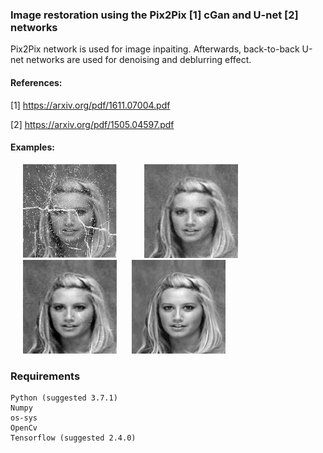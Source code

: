 ### Image restoration using the Pix2Pix [1] cGan and U-net [2] networks 

Pix2Pix network is used for image inpaiting.
Afterwards, back-to-back U-net networks are used for denoising and deblurring effect. 

#### References:

[1] https://arxiv.org/pdf/1611.07004.pdf

[2] https://arxiv.org/pdf/1505.04597.pdf


#### Examples:


<p float="left">
<img   src="images/noisy_140790.jpg"  hspace="20" width="150" >  
<img   src="images/gan_noisy_140790.jpg"  hspace="20" width="150">   
<img   src="images/denoising_deblurring_140790.jpg"  hspace="20" width="150" >  
<img   src="images/clean_140790.jpg"  width="150">   
</p>


### Requirements 
```
Python (suggested 3.7.1)  
Numpy   
os-sys  
OpenCv  
Tensorflow (suggested 2.4.0)  